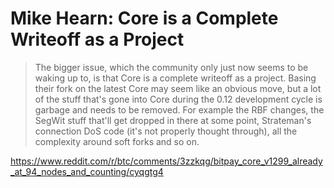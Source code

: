 # Mike Hearn: Core is a Complete Writeoff as a Project

> The bigger issue, which the community only just now seems to be waking up to, is that Core is a complete writeoff as a project. Basing their fork on the latest Core may seem like an obvious move, but a lot of the stuff that's gone into Core during the 0.12 development cycle is garbage and needs to be removed. For example the RBF changes, the SegWit stuff that'll get dropped in there at some point, Strateman's connection DoS code (it's not properly thought through), all the complexity around soft forks and so on.

https://www.reddit.com/r/btc/comments/3zzkqg/bitpay_core_v1299_already_at_94_nodes_and_counting/cyqgtg4
